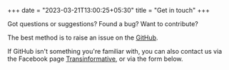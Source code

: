 +++
date = "2023-03-21T13:00:25+05:30"
title = "Get in touch"
+++

Got questions or suggestions? Found a bug? Want to contribute?

The best method is to raise an issue on the [GitHub](https://github.com/OzLocke/the-queer-sticker-depot).

If GitHub isn't something you're familiar with, you can also contact us via the Facebook page [Transinformative](https://www.facebook.com/transinformative), or via the form below.
